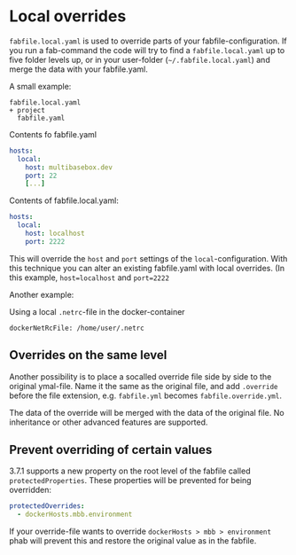 # Local overrides

`fabfile.local.yaml` is used to override parts of your fabfile-configuration. If you run a fab-command the code will try to find a `fabfile.local.yaml` up to five folder levels up, or in your user-folder (`~/.fabfile.local.yaml`) and merge the data with your fabfile.yaml.


A small example:

```
fabfile.local.yaml
+ project
  fabfile.yaml
```

Contents fo fabfile.yaml
```yaml
hosts:
  local:
    host: multibasebox.dev
    port: 22
    [...]
```

Contents of fabfile.local.yaml:
```yaml
hosts:
  local:
    host: localhost
    port: 2222
```

This will override the `host` and `port` settings of the `local`-configuration. With this technique you can alter an existing fabfile.yaml with local overrides. (In this example,  `host=localhost` and `port=2222`

Another example:

Using a local `.netrc`-file in the docker-container

```
dockerNetRcFile: /home/user/.netrc
```

## Overrides on the same level

Another possibility is to place a socalled override file side by side to the original ymal-file. Name it the same as the original file, and add `.override` before the file extension, e.g. `fabfile.yml` becomes `fabfile.override.yml`.

The data of the override will be merged with the data of the original file. No inheritance or other advanced features are supported.

## Prevent overriding of certain values

3.7.1 supports a new property on the root level of the fabfile called `protectedProperties`. These properties will be prevented for being overridden:

```yaml
protectedOverrides:
  - dockerHosts.mbb.environment
```
If your override-file wants to override `dockerHosts > mbb > environment` phab will prevent this and restore the original value as in the fabfile.
